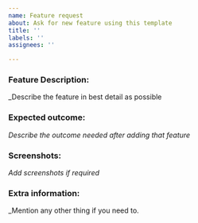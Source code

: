 ```yaml
---
name: Feature request
about: Ask for new feature using this template
title: ''
labels: ''
assignees: ''

---
```


### Feature Description:
_Describe the feature in best detail as possible

### Expected outcome:
_Describe the outcome needed after adding that feature_

### Screenshots:
_Add screenshots if required_

### Extra information:
_Mention any other thing if you need to.
